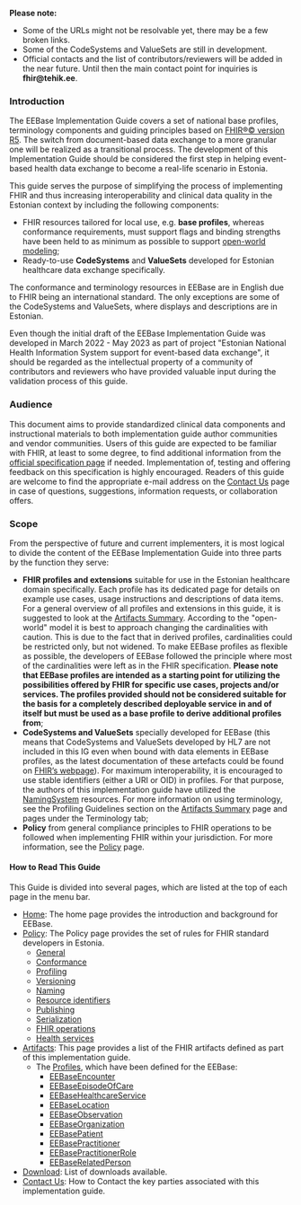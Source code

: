 <div class="alert alert-warning">

<b>Please note:</b>
<br/>
<ul>
     <li>Some of the URLs might not be resolvable yet, there may be a few broken links.</li>
     <li>Some of the CodeSystems and ValueSets are still in development.</li>
     <li>Official contacts and the list of contributors/reviewers will be added in the near future. Until then the main contact point for inquiries is <b>fhir@tehik.ee</b>.</li>
</ul> 

</div>

### Introduction

The EEBase Implementation Guide covers a set of national base profiles, terminology components and guiding principles based on [FHIR®© version R5](http://hl7.org/fhir/R5/index.html). The switch from document-based data exchange to a more granular one will be realized as a transitional process. The development of this Implementation Guide should be considered the first step in helping event-based health data exchange to become a real-life scenario in Estonia.

This guide serves the purpose of simplifying the process of implementing FHIR and thus increasing interoperability and clinical data quality in the Estonian context by including the following components:
- FHIR resources tailored for local use, e.g. **base profiles**, whereas conformance requirements, must support flags and binding strengths have been held to as minimum as possible to support [open-world modeling](https://informatiestandaarden.nictiz.nl/wiki/FHIR:V1.0_FHIR_Profiling_Guidelines_R4#Open_vs._closed_world_modeling);
- Ready-to-use **CodeSystems** and **ValueSets** developed for Estonian healthcare data exchange specifically.

The conformance and terminology resources in EEBase are in English due to FHIR being an international standard. The only exceptions are some of the CodeSystems and ValueSets, where displays and descriptions are in Estonian. 

Even though the initial draft of the EEBase Implementation Guide was developed in March 2022 - May 2023 as part of project "Estonian National Health Information System support for event-based data exchange", it should be regarded as the intellectual property of a community of contributors and reviewers who have provided valuable input during the validation process of this guide. 


### Audience
This document aims to provide standardized clinical data components and instructional materials to both implementation guide author communities and vendor communities. Users of this guide are expected to be familiar with FHIR, at least to some degree, to find additional information from the [official specification page](http://hl7.org/fhir/) if needed. Implementation of, testing and offering feedback on this specification is highly encouraged. Readers of this guide are welcome to find the appropriate e-mail address on the [Contact Us](contact.html) page in case of questions, suggestions, information requests, or collaboration offers.


### Scope
From the perspective of future and current implementers, it is most logical to divide the content of the EEBase Implementation Guide into three parts by the function they serve:
- **FHIR profiles and extensions** suitable for use in the Estonian healthcare domain specifically. Each profile has its dedicated page for details on example use cases, usage instructions and descriptions of data items. For a general overview of all profiles and extensions in this guide, it is suggested to look at the [Artifacts Summary](artifacts.html). According to the "open-world" model it is best to approach changing the cardinalities with caution. This is due to the fact that in derived profiles, cardinalities could be restricted only, but not widened. To make EEBase profiles as flexible as possible, the developers of EEBase followed the principle where most of the cardinalities were left as in the FHIR specification. **Please note that EEBase profiles are intended as a starting point for utilizing the possibilities offered by FHIR for specific use cases, projects and/or services. The profiles provided should not be considered suitable for the basis for a completely described deployable service in and of itself but must be used as a base profile to derive additional profiles from**;
- **CodeSystems and ValueSets** specially developed for EEBase (this means that CodeSystems and ValueSets developed by HL7 are not included in this IG even when bound with data elements in EEBase profiles, as the latest documentation of these artefacts could be found on [FHIR’s webpage](http://hl7.org/fhir/terminologies-systems.html)). 
For maximum interoperability, it is encouraged to use stable identifiers (either a URI or OID) in profiles. For that purpose, the authors of this implementation guide have utilized the [NamingSystem](artifacts.html#terminology-naming-systems) resources. For more information on using terminology, see the Profiling Guidelines section on the [Artifacts Summary](artifacts.html) page and pages under the Terminology tab;
- **Policy** from general compliance principles to FHIR operations to be followed when implementing FHIR within your jurisdiction. For more information, see the [Policy](policy.html) page.


#### How to Read This Guide

This Guide is divided into several pages, which are listed at the top of each page in the menu bar.

- [Home](index.html): The home page provides the introduction and background for EEBase.
- [Policy](policy.html): The Policy page provides the set of rules for FHIR standard developers in Estonia.
  - [General](policy.html#general)
  - [Conformance](policy.html#conformance)
  - [Profiling](policy.html#profiling)
  - [Versioning](policy.html#versioning)
  - [Naming](policy.html#naming)
  - [Resource identifiers](policy.html#resource-identifiers)
  - [Publishing](policy.html#publishing)
  - [Serialization](policy.html#serialization)
  - [FHIR operations](policy.html#fhir-operations)
  - [Health services](policy.html#health-services)
- [Artifacts](artifacts.html): This page provides a list of the FHIR artifacts defined as part of this implementation guide.
  - The [Profiles](artifacts.html#structures-resource-profiles), which have been defined for the EEBase:
    - [EEBaseEncounter](StructureDefinition-ee-encounter.html)
    - [EEBaseEpisodeOfCare](StructureDefinition-ee-episode-of-care.html)
    - [EEBaseHealthcareService](StructureDefinition-ee-healthcare-service.html)
    - [EEBaseLocation](StructureDefinition-ee-location.html)
    - [EEBaseObservation](StructureDefinition-ee-observation.html)
    - [EEBaseOrganization](StructureDefinition-ee-organization.html)
    - [EEBasePatient](StructureDefinition-ee-patient.html)
    - [EEBasePractitioner](StructureDefinition-ee-practitioner.html)
    - [EEBasePractitionerRole](StructureDefinition-ee-practitioner-role.html)
    - [EEBaseRelatedPerson](StructureDefinition-ee-related-person.html)
- [Download](download.html): List of downloads available.
- [Contact Us](contact.html): How to Contact the key parties associated with this implementation guide.


<!--button onclick="topFunction()" id="topButton" title="Back to top">top</button-->

<!-- <div class="alert alert-warning">

* Licensing and Publisher *

Copyright © 2022+ HL7 Estonia Licensed under the Apache License, Version 2.0 (the "License"); you may not use this file except in compliance with the License. You may obtain a copy of the License at http://www.apache.org/licenses/LICENSE-2.0 Unless required by applicable law or agreed to in writing, software distributed under the License is distributed on an "AS IS" BASIS, WITHOUT WARRANTIES OR CONDITIONS OF ANY KIND, either express or implied. See the License for the specific language governing permissions and limitations under the License. HL7® FHIR® standard Copyright © 2011+ HL7 The HL7® FHIR® standard is used under the FHIR license. You may obtain a copy of the FHIR license at https://www.hl7.org/fhir/license.html.

Developed and authored by HL7 Estonia Base Development Team and published by HL7 Estonia.

</div> -->
